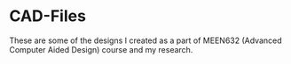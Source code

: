 # CAD-Files
These are some of the designs I created as a part of MEEN632 (Advanced Computer Aided Design) course and my research.
